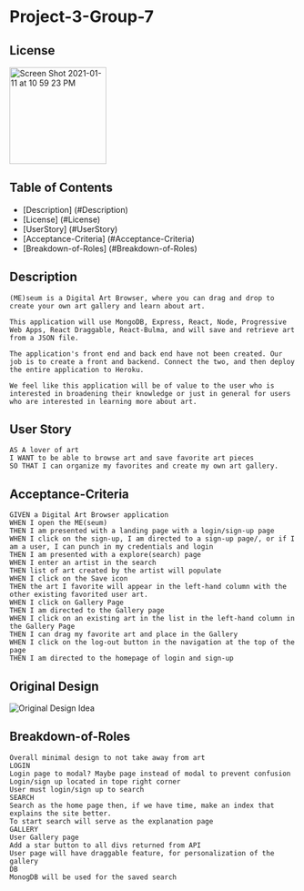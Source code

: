 # Project-3-Group-7

## License
<img width="170" alt="Screen Shot 2021-01-11 at 10 59 23 PM" src="https://img.shields.io/badge/license-MIT%20License-blue?style=flat-square">

## Table of Contents
* [Description] (#Description)
* [License] (#License)
* [UserStory] (#UserStory)
* [Acceptance-Criteria] (#Acceptance-Criteria)
* [Breakdown-of-Roles] (#Breakdown-of-Roles)

## Description  
```
(ME)seum is a Digital Art Browser, where you can drag and drop to create your own art gallery and learn about art.

This application will use MongoDB, Express, React, Node, Progressive Web Apps, React Draggable, React-Bulma, and will save and retrieve art from a JSON file.

The application's front end and back end have not been created. Our job is to create a front and backend. Connect the two, and then deploy the entire application to Heroku.

We feel like this application will be of value to the user who is interested in broadening their knowledge or just in general for users who are interested in learning more about art. 
```

## User Story
```
AS A lover of art 
I WANT to be able to browse art and save favorite art pieces 
SO THAT I can organize my favorites and create my own art gallery. 
```

## Acceptance-Criteria
```
GIVEN a Digital Art Browser application
WHEN I open the ME(seum)
THEN I am presented with a landing page with a login/sign-up page
WHEN I click on the sign-up, I am directed to a sign-up page/, or if I am a user, I can punch in my credentials and login
THEN I am presented with a explore(search) page 
WHEN I enter an artist in the search 
THEN list of art created by the artist will populate
WHEN I click on the Save icon
THEN the art I favorite will appear in the left-hand column with the other existing favorited user art.
WHEN I click on Gallery Page 
THEN I am directed to the Gallery page 
WHEN I click on an existing art in the list in the left-hand column in the Gallery Page
THEN I can drag my favorite art and place in the Gallery
WHEN I click on the log-out button in the navigation at the top of the page
THEN I am directed to the homepage of login and sign-up
```

## Original Design
![Original Design Idea](./public/assets/images/mockup/WholeLayoutDemo.gif)

## Breakdown-of-Roles
```
Overall minimal design to not take away from art
LOGIN
Login page to modal? Maybe page instead of modal to prevent confusion
Login/sign up located in tope right corner
User must login/sign up to search
SEARCH
Search as the home page then, if we have time, make an index that explains the site better.
To start search will serve as the explanation page
GALLERY
User Gallery page
Add a star button to all divs returned from API
User page will have draggable feature, for personalization of the gallery
DB
MonogDB will be used for the saved search
```


